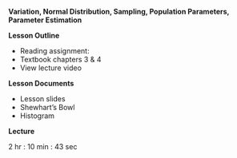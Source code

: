 **Variation, Normal Distribution, Sampling, Population Parameters, Parameter Estimation**

**Lesson Outline**

-   Reading assignment:
-   Textbook chapters 3 & 4
-   View lecture video

**Lesson Documents**

-   Lesson slides
-   Shewhart’s Bowl
-   Histogram

**Lecture**

2 hr : 10 min : 43 sec
